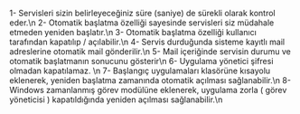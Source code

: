 
1- Servisleri sizin belirleyeceğiniz süre (saniye) de sürekli olarak kontrol eder.\n
2- Otomatik başlatma özelliği sayesinde servisleri siz müdahale etmeden yeniden başlatır.\n
3- Otomatik başlatma özelliği kullanıcı tarafından kapatılıp / açılabilir.\n
4- Servis durduğunda sisteme kayıtlı mail adreslerine otomatik mail gönderilir.\n
5- Mail içeriğinde servisin durumu ve otomatik başlatmanın sonucunu gösterir\n
6- Uygulama yönetici şifresi olmadan kapatılamaz. \n
7- Başlangıç uygulamaları klasörüne kısayolu eklenerek, yeniden başlatma zamanında otomatik açılması sağlanabilir.\n
8- Windows zamanlanmış görev modülüne eklenerek, uygulama zorla ( görev yöneticisi ) kapatıldığında yeniden açılması sağlanabilir.\n
